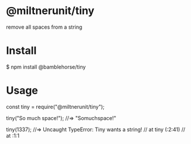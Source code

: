 # @miltnerunit/tiny
remove all spaces from a string

# Install
$ npm install @bamblehorse/tiny

# Usage
const tiny = require("@miltnerunit/tiny");

tiny("So much space!");
//=> "Somuchspace!"

tiny(1337);
//=> Uncaught TypeError: Tiny wants a string!
//    at tiny (<anonymous>:2:41)
//    at <anonymous>:1:1
